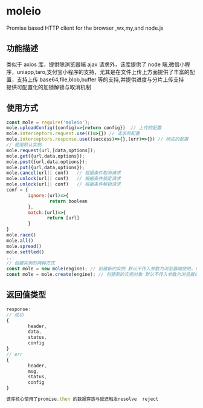 # moleio

Promise based HTTP client for the browser ,wx,my,and node.js

## 功能描述

类似于 axios 库，提供除浏览器端 ajax 请求外，该库提供了 node 端,微信小程序，uniapp,taro,支付宝小程序的支持，尤其是在文件上传上方面提供了丰富的配置，支持上传 base64,file,blob,buffer 等的支持,并提供进度与分片上传支持  
提供可配置化的加锁解锁与取消机制
## 使用方式

```js
const mole = require('moleio');
mole.uploadConfig((config)=>{return config})  // 上传的配置
mole.interceptors.request.use(()=>{}) // 请求的配置
mole.interceptors.response.use((success)=>{},(err)=>{}) // 响应的配置
// 使用默认实例
mole.request(url,[data,options]);
mole.get({url,data,options});
mole.post({url,data,options});
mole.put({url,data,options});
mole.cancel(url|| conf)   // 根据条件取消请求
mole.unlock(url|| conf)   // 根据条件锁定请求
mole.unlock(url|| conf)   // 根据条件解锁请求
conf = {
        ignore:(url)=>{
                return boolean
        },
        match:(url)=>{
               return [url]
        }
}
mole.race()
mole.all()
mole.spread()
mole.settled() 
...
// 创建实例的两种方式
const mole = new mole(engine); // 创建新的实例 默认不传入参数为浏览器端使用，传入 node,wx,my,taro ...可更换请求环境
const mole = mole.create(engine); // 创建新的实例对象 默认不传入参数为浏览器端使用，传入 node,wx,my,taro ...可更换请求环境

```

## 返回值类型

```js
response:
// 成功
{
        header,
        data,
        status,
        config
}
// err
{
        header,
        msg,
        status,
        config
}

```

```js
该库核心使用了promise.then 的数据穿透与延迟触发resolve  reject 

```

